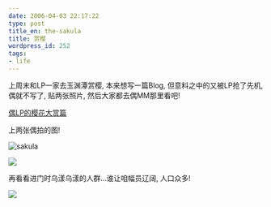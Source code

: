 ```yaml
---
date: 2006-04-03 22:17:22
type: post
title_en: the-sakula
title: 赏樱
wordpress_id: 252
tags:
- life
---
```


上周末和LP一家去玉渊潭赏樱, 本来想写一篇Blog, 但意料之中的又被LP抢了先机, 偶就不写了, 贴两张照片, 然后大家都去偶MM那里看吧!

[偶LP的樱花大赏篇](http://spaces.msn.com/beckylog/blog/cns!D908F0015A2196E!579.entry)

上两张偶拍的图!

![sakula](http://static.flickr.com/40/122573724_88d23f5760_m.jpg)

![](http://static.flickr.com/1/122573542_4e089bfd9f_m.jpg)

再看看进门时乌漾乌漾的人群...谁让咱幅员辽阔, 人口众多!

![](http://static.flickr.com/1/122570046_db0d26bc0b_m.jpg)
